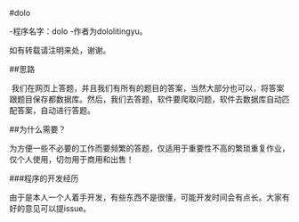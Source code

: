 #dolo

  -程序名字：dolo
  -作者为dololitingyu。

  如有转载请注明来处，谢谢。


##思路
  
  我们在网页上答题，并且我们有所有的题目的答案，当然大部分也可以，将答案跟题目保存都数据库。然后，我们去答题，软件要爬取问题，软件去数据库自动匹配答案，自动进行答题。

##为什么需要？

  为方便一些不必要的工作而要频繁的答题，仅适用于重要性不高的繁琐重复作业，仅个人使用，切勿用于商用和出售！

###程序的开发经历

  由于是本人一个人着手开发，有些东西不是很懂，可能开发时间会有点长。大家有好的意见可以提issue。
